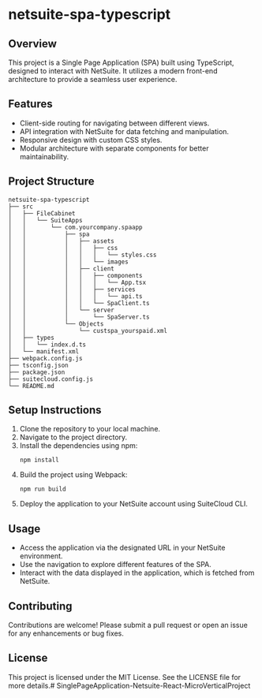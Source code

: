 # netsuite-spa-typescript

## Overview
This project is a Single Page Application (SPA) built using TypeScript, designed to interact with NetSuite. It utilizes a modern front-end architecture to provide a seamless user experience.

## Features
- Client-side routing for navigating between different views.
- API integration with NetSuite for data fetching and manipulation.
- Responsive design with custom CSS styles.
- Modular architecture with separate components for better maintainability.

## Project Structure
```
netsuite-spa-typescript
├── src
│   ├── FileCabinet
│   │   └── SuiteApps
│   │       └── com.yourcompany.spaapp
│   │           ├── spa
│   │           │   ├── assets
│   │           │   │   ├── css
│   │           │   │   │   └── styles.css
│   │           │   │   └── images
│   │           │   ├── client
│   │           │   │   ├── components
│   │           │   │   │   └── App.tsx
│   │           │   │   ├── services
│   │           │   │   │   └── api.ts
│   │           │   │   └── SpaClient.ts
│   │           │   └── server
│   │           │       └── SpaServer.ts
│   │           └── Objects
│   │               └── custspa_yourspaid.xml
│   ├── types
│   │   └── index.d.ts
│   └── manifest.xml
├── webpack.config.js
├── tsconfig.json
├── package.json
├── suitecloud.config.js
└── README.md
```

## Setup Instructions
1. Clone the repository to your local machine.
2. Navigate to the project directory.
3. Install the dependencies using npm:
   ```
   npm install
   ```
4. Build the project using Webpack:
   ```
   npm run build
   ```
5. Deploy the application to your NetSuite account using SuiteCloud CLI.

## Usage
- Access the application via the designated URL in your NetSuite environment.
- Use the navigation to explore different features of the SPA.
- Interact with the data displayed in the application, which is fetched from NetSuite.

## Contributing
Contributions are welcome! Please submit a pull request or open an issue for any enhancements or bug fixes.

## License
This project is licensed under the MIT License. See the LICENSE file for more details.#   S i n g l e P a g e A p p l i c a t i o n - N e t s u i t e - R e a c t - M i c r o V e r t i c a l P r o j e c t  
 